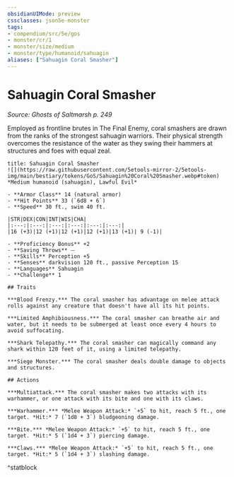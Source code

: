 ```yaml
---
obsidianUIMode: preview
cssclasses: json5e-monster
tags:
- compendium/src/5e/gos
- monster/cr/1
- monster/size/medium
- monster/type/humanoid/sahuagin
aliases: ["Sahuagin Coral Smasher"]
---
```

# Sahuagin Coral Smasher
*Source: Ghosts of Saltmarsh p. 249*  

Employed as frontline brutes in The Final Enemy, coral smashers are drawn from the ranks of the strongest sahuagin warriors. Their physical strength overcomes the resistance of the water as they swing their hammers at structures and foes with equal zeal.

```ad-statblock
title: Sahuagin Coral Smasher
![](https://raw.githubusercontent.com/5etools-mirror-2/5etools-img/main/bestiary/tokens/GoS/Sahuagin%20Coral%20Smasher.webp#token)
*Medium humanoid (sahuagin), Lawful Evil*

- **Armor Class** 14 (natural armor)
- **Hit Points** 33 (`6d8 + 6`)
- **Speed** 30 ft., swim 40 ft.

|STR|DEX|CON|INT|WIS|CHA|
|:---:|:---:|:---:|:---:|:---:|:---:|
|16 (+3)|12 (+1)|12 (+1)|12 (+1)|13 (+1)| 9 (-1)|

- **Proficiency Bonus** +2
- **Saving Throws** ⏤
- **Skills** Perception +5
- **Senses** darkvision 120 ft., passive Perception 15
- **Languages** Sahuagin
- **Challenge** 1

## Traits

***Blood Frenzy.*** The coral smasher has advantage on melee attack rolls against any creature that doesn't have all its hit points.

***Limited Amphibiousness.*** The coral smasher can breathe air and water, but it needs to be submerged at least once every 4 hours to avoid suffocating.

***Shark Telepathy.*** The coral smasher can magically command any shark within 120 feet of it, using a limited telepathy.

***Siege Monster.*** The coral smasher deals double damage to objects and structures.

## Actions

***Multiattack.*** The coral smasher makes two attacks with its warhammer, or one attack with its bite and one with its claws.

***Warhammer.*** *Melee Weapon Attack:* `+5` to hit, reach 5 ft., one target. *Hit:* 7 (`1d8 + 3`) bludgeoning damage.

***Bite.*** *Melee Weapon Attack:* `+5` to hit, reach 5 ft., one target. *Hit:* 5 (`1d4 + 3`) piercing damage.

***Claws.*** *Melee Weapon Attack:* `+5` to hit, reach 5 ft., one target. *Hit:* 5 (`1d4 + 3`) slashing damage.
```
^statblock
